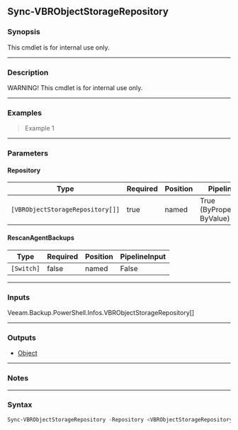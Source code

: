 Sync-VBRObjectStorageRepository
-------------------------------

### Synopsis
This cmdlet is for internal use only.

---

### Description

WARNING! This cmdlet is for internal use only.

---

### Examples
> Example 1

---

### Parameters
#### **Repository**

|Type                            |Required|Position|PipelineInput                 |
|--------------------------------|--------|--------|------------------------------|
|`[VBRObjectStorageRepository[]]`|true    |named   |True (ByPropertyName, ByValue)|

#### **RescanAgentBackups**

|Type      |Required|Position|PipelineInput|
|----------|--------|--------|-------------|
|`[Switch]`|false   |named   |False        |

---

### Inputs
Veeam.Backup.PowerShell.Infos.VBRObjectStorageRepository[]

---

### Outputs
* [Object](https://learn.microsoft.com/en-us/dotnet/api/System.Object)

---

### Notes

---

### Syntax
```PowerShell
Sync-VBRObjectStorageRepository -Repository <VBRObjectStorageRepository[]> [-RescanAgentBackups] [<CommonParameters>]
```
